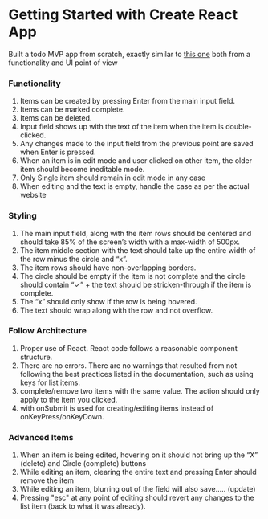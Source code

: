 # Getting Started with Create React App

Built a todo MVP app from scratch, exactly similar to [this one](https://todomvc.com/examples/react/#/) both from a functionality and UI point of view

### Functionality

1. Items can be created by pressing Enter from the main input field. 
2. Items can be marked complete. 
3. Items can be deleted. 
4. Input field shows up with the text of the item when the item is double-clicked. 
5. Any changes made to the input field from the previous point are saved when Enter is pressed.
6. When an item is in edit mode and user clicked on other item, the older item should become ineditable mode. 
7. Only Single item should remain in edit mode in any case 
8. When editing and the text is empty, handle the case as per the actual website 

### Styling

1. The main input field, along with the item rows should be centered and should take 85% of the screen’s width with a
   max-width of 500px.
2. The item middle section with the text should take up the entire width of the row minus the circle and “x”.
3. The item rows should have non-overlapping borders.
4. The circle should be empty if the item is not complete and the circle should contain “✓” + the text should be
   stricken-through if the item is complete.
5. The “x” should only show if the row is being hovered.
6. The text should wrap along with the row and not overflow.

### Follow Architecture

1. Proper use of React. React code follows a reasonable component structure.
2. There are no errors. There are no warnings that resulted from not following the best practices listed in the
   documentation, such as using keys for list items.
3. complete/remove two items with the same value. The action should only apply to the item you clicked.
4. <form> with onSubmit is used for creating/editing items instead of onKeyPress/onKeyDown.

### Advanced Items

1. When an item is being edited, hovering on it should not bring up the “X” (delete) and Circle (complete) buttons
2. While editing an item, clearing the entire text and pressing Enter should remove the item
3. While editing an item, blurring out of the field will also save..... (update)
4. Pressing "esc" at any point of editing should revert any changes to the list item (back to what it was already).